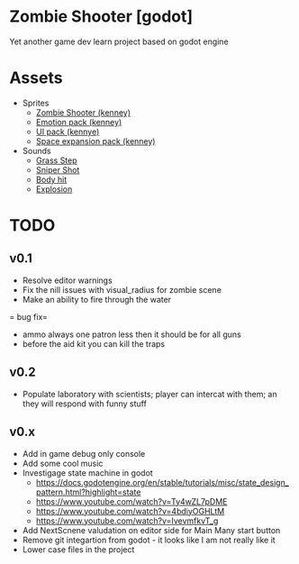 # Zombie Shooter [godot]
Yet another game dev learn project based on godot engine

# Assets
 - Sprites
   - [Zombie Shooter (kenney)](https://kenney.nl/assets/topdown-shooter)
   - [Emotion pack (kenney)](https://kenney.nl/assets/emotes-pack)
   - [UI pack (kennye)](https://kenney.nl/assets/ui-pack)
   - [Space expansion pack (kenney)](https://kenney.nl/assets/ui-pack-space-expansion)
 - Sounds
   - [Grass Step](https://freesound.org/people/DRFX/sounds/347371/)
   - [Sniper Shot](https://freesound.org/people/LeMudCrab/sounds/163460/)
   - [Body hit](https://freesound.org/people/nextmaking/sounds/86003/)
   - [Explosion](https://freesound.org/people/Nbs%20Dark/sounds/94185/)

# TODO
## v0.1

 - Resolve editor warnings
 - Fix the nill issues with visual_radius for zombie scene
 - Make an ability to fire through the water

  = bug fix=
  - ammo always one patron less then it should be for all guns
  - before the aid kit you can kill the traps

 ## v0.2
  - Populate laboratory with scientists; player can intercat with them; an they will respond with funny stuff

 ## v0.x
  - Add in game debug only console
  - Add some cool music
  - Investigage state machine in godot 
    - https://docs.godotengine.org/en/stable/tutorials/misc/state_design_pattern.html?highlight=state
    - https://www.youtube.com/watch?v=Ty4wZL7pDME
    - https://www.youtube.com/watch?v=4bdiyOGHLtM
    - https://www.youtube.com/watch?v=IvevmfkvT_g
  - Add NextScnene valudation on editor side for Main Many start button
  - Remove git integartion from godot - it looks like I am not really like it
  - Lower case files in the project